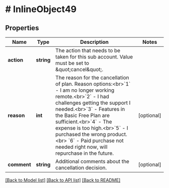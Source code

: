 # # InlineObject49

## Properties

Name | Type | Description | Notes
------------ | ------------- | ------------- | -------------
**action** | **string** | The action that needs to be taken for this sub account. Value must be set to \&quot;cancel\&quot;. | 
**reason** | **int** | The reason for the cancellation of plan. Reason options:&lt;br&gt;&#x60;1&#x60; - I am no longer working remote.&lt;br&gt;&#x60;2&#x60; - I had challenges getting the support I needed.&lt;br&gt;&#x60;3&#x60; - Features in the Basic Free Plan are sufficient.&lt;br&gt;&#x60;4&#x60; - The expense is too high.&lt;br&gt;&#x60;5&#x60; - I purchased the wrong product.&lt;br&gt; &#x60;6&#x60; - Paid purchase not needed right now, will repurchase in the future. | [optional] 
**comment** | **string** | Additional comments about the cancellation decision. | [optional] 

[[Back to Model list]](../../README.md#documentation-for-models) [[Back to API list]](../../README.md#documentation-for-api-endpoints) [[Back to README]](../../README.md)


